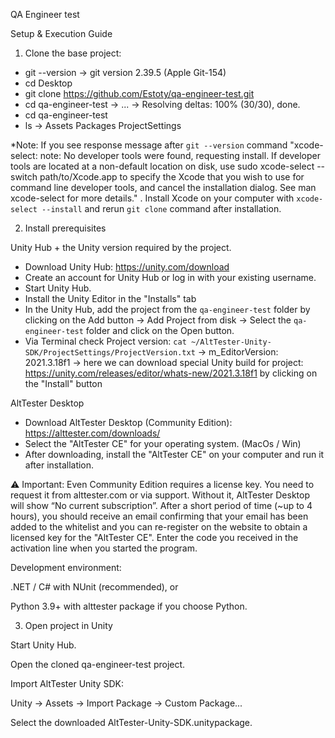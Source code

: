 QA Engineer test

Setup & Execution Guide
1. Clone the base project:

- git --version
→ git version 2.39.5 (Apple Git-154) 
- cd Desktop
- git clone https://github.com/Estoty/qa-engineer-test.git
- cd qa-engineer-test
→ ...
→ Resolving deltas: 100% (30/30), done.
- cd qa-engineer-test 
- ls
→ Assets		Packages	ProjectSettings

*Note: If you see response message after `git --version` command "xcode-select: note: No developer tools were found, requesting install. If developer tools are located at a non-default location on disk, use sudo xcode-select --switch path/to/Xcode.app to specify the Xcode that you wish to use for command line developer tools, and cancel the installation dialog. See man xcode-select for more details." . Install Xcode on your computer with `xcode-select --install` and rerun `git clone` command after installation.


2. Install prerequisites

Unity Hub + the Unity version required by the project.

- Download Unity Hub: https://unity.com/download
- Create an account for Unity Hub or log in with your existing username.
- Start Unity Hub.
- Install the Unity Editor in the "Installs" tab
- In the Unity Hub, add the project from the `qa-engineer-test` folder by clicking on the Add button → Add Project from disk → Select the `qa-engineer-test` folder and click on the Open button.
- Via Terminal check Project version: `cat ~/AltTester-Unity-SDK/ProjectSettings/ProjectVersion.txt` → m_EditorVersion: 2021.3.18f1 → here we can download special Unity build for project: https://unity.com/releases/editor/whats-new/2021.3.18f1 by clicking on the "Install" button


AltTester Desktop

- Download AltTester Desktop (Community Edition): https://alttester.com/downloads/
- Select the "AltTester CE" for your operating system. (MacOs / Win)
- After downloading, install the "AltTester CE" on your computer and run it after installation.

⚠️ Important: Even Community Edition requires a license key. You need to request it from alttester.com or via support. Without it, AltTester Desktop will show “No current subscription”. After a short period of time (~up to 4 hours), you should receive an email confirming that your email has been added to the whitelist and you can re-register on the website to obtain a licensed key for the "AltTester CE". Enter the code you received in the activation line when you started the program.



Development environment:

.NET / C# with NUnit (recommended), or

Python 3.9+ with alttester package if you choose Python.


3. Open project in Unity

Start Unity Hub.

Open the cloned qa-engineer-test project.

Import AltTester Unity SDK:

Unity → Assets → Import Package → Custom Package...

Select the downloaded AltTester-Unity-SDK.unitypackage.
